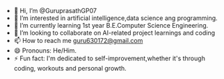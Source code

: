 - 👋 Hi, I’m @GuruprasathGP07
- 👀 I’m interested in artificial intelligence,data science ang programming.
- 🌱 I’m currently learning 1st year B.E.Computer Science Engineering.
- 💞️ I’m looking to collaborate on AI-related project learnings and coding 
- 📫 How to reach me guru630172@gmail.com
- 😄 Pronouns: He/Him.
- ⚡ Fun fact: I'm dedicated to self-improvement,whether it's through coding, workouts and personal growth.

<!---
GuruprasathGP07/GuruprasathGP07 is a ✨ special ✨ repository because its `README.md` (this file) appears on your GitHub profile.
You can click the Preview link to take a look at your changes.
--->
